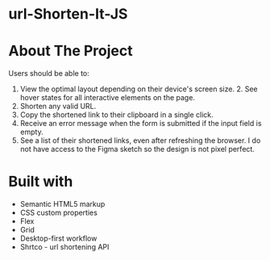 # url-Shorten-It-JS
# About The Project

Users should be able to:
1. View the optimal layout depending on their device's screen size. 2. See hover states for all interactive elements on the page.
3. Shorten any valid URL.
4. Copy the shortened link to their clipboard in a single click.
5. Receive an error message when the form is submitted if the input field is empty.
6. See a list of their shortened links, even after refreshing the browser.
I do not have access to the Figma sketch so the design is not pixel perfect.

# Built with
* Semantic HTML5 markup
* CSS custom properties
* Flex
* Grid
* Desktop-first workflow
* Shrtco - url shortening API
